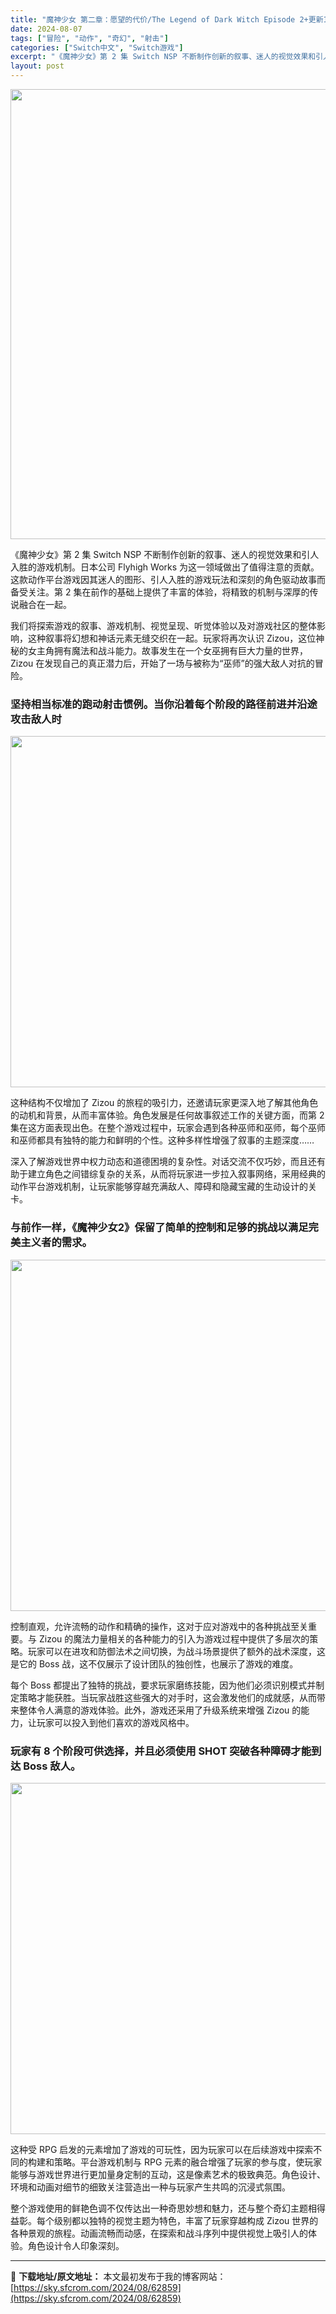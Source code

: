 ```yaml
---
title: "魔神少女 第二章：愿望的代价/The Legend of Dark Witch Episode 2+更新1.0.1 Switch NSP中文 1.2G"
date: 2024-08-07
tags: ["冒险", "动作", "奇幻", "射击"]
categories: ["Switch中文", "Switch游戏"]
excerpt: "《魔神少女》第 2 集 Switch NSP 不断制作创新的叙事、迷人的视觉效果和引人入胜的游戏机制。日本公司 Flyhigh Works 为这一领域做出了值得注意的贡献。这款动作平台游戏因其迷人的图形、引人入胜的游戏玩法和深刻的角色驱动故事而备受关注。第 2 集在前作的基础上提供了丰富的体验，将精&hellip;"
layout: post
---
```


<img class="aligncenter size-full wp-image-62861" src="https://sky.sfcrom.com/wp-content/uploads/2024/08/2024080702340852.webp" alt="" width="720" height="720" />

《魔神少女》第 2 集 Switch NSP 不断制作创新的叙事、迷人的视觉效果和引人入胜的游戏机制。日本公司 Flyhigh Works 为这一领域做出了值得注意的贡献。这款动作平台游戏因其迷人的图形、引人入胜的游戏玩法和深刻的角色驱动故事而备受关注。第 2 集在前作的基础上提供了丰富的体验，将精致的机制与深厚的传说融合在一起。

<span>我们将探索游戏的叙事、游戏机制、视觉呈现、听觉体验以及对游戏社区的整体影响，这种叙事将幻想和神话元素无缝交织在一起。玩家将再次认识 Zizou，这位神秘的女主角拥有魔法和战斗能力。故事发生在一个女巫拥有巨大力量的世界，Zizou 在发现自己的真正潜力后，开始了一场与被称为“巫师”的强大敌人对抗的冒险。</span>
<h3><span>坚持相当标准的跑动射击惯例。当你沿着每个阶段的路径前进并沿途攻击敌人时</span></h3>
<img class="aligncenter size-full wp-image-62860" src="https://sky.sfcrom.com/wp-content/uploads/2024/08/2024080702340759.webp" alt="" width="1000" height="562" />

<span>这种结构不仅增加了 Zizou 的旅程的吸引力，还邀请玩家更深入地了解其他角色的动机和背景，从而丰富体验。角色发展是任何故事叙述工作的关键方面，而第 2 集在这方面表现出色。在整个游戏过程中，玩家会遇到各种巫师和巫师，每个巫师和巫师都具有独特的能力和鲜明的个性。这种多样性增强了叙事的主题深度</span>……

<span>深入了解游戏世界中权力动态和道德困境的复杂性。对话交流不仅巧妙，而且还有助于建立角色之间错综复杂的关系，从而将玩家进一步拉入叙事网络，采用经典的动作平台游戏机制，让玩家能够穿越充满敌人、障碍和隐藏宝藏的生动设计的关卡。</span>
<h3><span>与前作一样，《魔神少女2》保留了简单的控制和足够的挑战以满足完美主义者的需求。</span></h3>
<img class="aligncenter size-full wp-image-62862" src="https://sky.sfcrom.com/wp-content/uploads/2024/08/2024080702340873.webp" alt="" width="1000" height="562" />

<span>控制直观，允许流畅的动作和精确的操作，这对于应对游戏中的各种挑战至关重要。与 Zizou 的魔法力量相关的各种能力的引入为游戏过程中提供了多层次的策略。玩家可以在进攻和防御法术之间切换，为战斗场景提供了额外的战术深度，这是它的 Boss 战，这不仅展示了设计团队的独创性，也展示了游戏的难度。</span>

<span>每个 Boss 都提出了独特的挑战，要求玩家磨练技能，因为他们必须识别模式并制定策略才能获胜。当玩家战胜这些强大的对手时，这会激发他们的成就感，从而带来整体令人满意的游戏体验。此外，游戏还采用了升级系统来增强 Zizou 的能力，让玩家可以投入到他们喜欢的游戏风格中。</span>
<h3><span>玩家有 8 个阶段可供选择，并且必须使用 SHOT 突破各种障碍才能到达 Boss 敌人。</span></h3>
<img class="aligncenter size-full wp-image-62863" src="https://sky.sfcrom.com/wp-content/uploads/2024/08/2024080702340823.webp" alt="" width="1000" height="562" />

<span>这种受 RPG 启发的元素增加了游戏的可玩性，因为玩家可以在后续游戏中探索不同的构建和策略。平台游戏机制与 RPG 元素的融合增强了玩家的参与度，使玩家能够与游戏世界进行更加量身定制的互动，这是像素艺术的极致典范。角色设计、环境和动画对细节的细致关注营造出一种与玩家产生共鸣的沉浸式氛围。</span>

整个游戏使用的鲜艳色调不仅传达出一种奇思妙想和魅力，还与整个奇幻主题相得益彰。每个级别都以独特的视觉主题为特色，丰富了玩家穿越构成 Zizou 世界的各种景观的旅程。动画流畅而动感，在探索和战斗序列中提供视觉上吸引人的体验。角色设计令人印象深刻。

---
📖 **下载地址/原文地址：** 本文最初发布于我的博客网站：[https://sky.sfcrom.com/2024/08/62859](https://sky.sfcrom.com/2024/08/62859)
